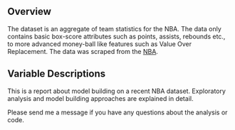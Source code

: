 ## Overview
The dataset is an aggregate of team statistics for the NBA. The data only contains basic box-score attributes such as points, assists, rebounds etc., to more advanced money-ball like features such as Value Over Replacement.
The data was scraped from the [NBA](https://stats.nba.com/teams/traditional/?sort=W_PCT&dir=-1).

## Variable Descriptions

This is a report about model building on a recent NBA dataset. Exploratory analysis and model building approaches are explained in detail.

Please send me a message if you have any questions about the analysis or code.
